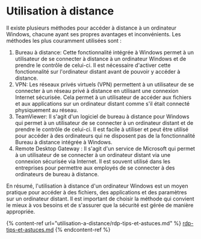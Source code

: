 # Utilisation à distance

Il existe plusieurs méthodes pour accéder à distance à un ordinateur Windows, chacune ayant ses propres avantages et inconvénients. Les méthodes les plus couramment utilisées sont :

1. Bureau à distance: Cette fonctionnalité intégrée à Windows permet à un utilisateur de se connecter à distance à un ordinateur Windows et de prendre le contrôle de celui-ci. Il est nécessaire d'activer cette fonctionnalité sur l'ordinateur distant avant de pouvoir y accéder à distance.
2. VPN: Les réseaux privés virtuels (VPN) permettent à un utilisateur de se connecter à un réseau privé à distance en utilisant une connexion Internet sécurisée. Cela permet à un utilisateur de accéder aux fichiers et aux applications sur un ordinateur distant comme s'il était connecté physiquement au réseau.
3. TeamViewer: Il s'agit d'un logiciel de bureau à distance pour Windows qui permet à un utilisateur de se connecter à un ordinateur distant et de prendre le contrôle de celui-ci. Il est facile à utiliser et peut être utilisé pour accéder à des ordinateurs qui ne disposent pas de la fonctionnalité Bureau à distance intégrée à Windows.
4. Remote Desktop Gateway : Il s'agit d'un service de Microsoft qui permet à un utilisateur de se connecter à un ordinateur distant via une connexion sécurisée via Internet. Il est souvent utilisé dans les entreprises pour permettre aux employés de se connecter à des ordinateurs de bureau à distance.

En résumé, l'utilisation à distance d'un ordinateur Windows est un moyen pratique pour accéder à des fichiers, des applications et des paramètres sur un ordinateur distant. Il est important de choisir la méthode qui convient le mieux à vos besoins et de s'assurer que la sécurité est gérée de manière appropriée.

{% content-ref url="utilisation-a-distance/rdp-tips-et-astuces.md" %}
[rdp-tips-et-astuces.md](utilisation-a-distance/rdp-tips-et-astuces.md)
{% endcontent-ref %}
